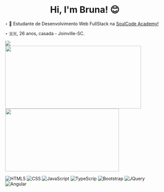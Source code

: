 <div>
  <h1 align="center">Hi, I'm Bruna! 😊 </h1>
  <p>‣ 📝 Estudante de Desenvolvimento Web FullStack na <a href="https://soulcodeacademy.org/">SoulCode Academy!</a> </p>
  <p>‣ 🇧🇷, 26 anos, casada - Joinville-SC. </p>
   <a href="https://www.linkedin.com/in/bruna-gattei-micheletti-06a00011a/" target="_blank"><img src="https://img.shields.io/badge/-LinkedIn-%230077B5?style=for-the-badge&logo=linkedin&logoColor=white" target="_blank"></a>
</div>

<a href="https://github.com/brunagattei">
  <img height="200em" width="430em" src="https://github-readme-stats.vercel.app/api?username=brunagattei&include_all_commits=true&theme=buefy&count_private=true&show_icons=true" />
  <img height="200em" width="360em" src="https://github-readme-stats.vercel.app/api/top-langs/?username=brunagattei&theme=buefy&layout=compact" />
</a>


  ![HTML5](https://img.shields.io/badge/-HTML5-333333?style=flat&logo=HTML5)
  ![CSS](https://img.shields.io/badge/-CSS-333333?style=flat&logo=CSS3&logoColor=1572B6)
  ![JavaScript](https://img.shields.io/badge/-JavaScript-333333?style=flat&logo=javascript)
  ![TypeScrip](https://img.shields.io/badge/-TypeScript-333333?style=flat&logo=typescript)
  ![Bootstrap](https://img.shields.io/badge/-Bootstrap-333333?style=flat&logo=bootstrap)
  ![JQuery](https://img.shields.io/badge/-JQuery-333333?style=flat&logo=jquery)
  ![Angular](https://img.shields.io/badge/-Angular-333333?style=flat&logo=angular)

  <!--![Node.js](https://img.shields.io/badge/-Node.js-333333?style=flat&logo=node.js) -->
  <!--![image](https://img.shields.io/badge/Angular-DD0031?style=for-the-badge&logo=angular&logoColor=white)-->
  <!--![linkedin](https://img.shields.io/badge/LinkedIn-0077B5?style=for-the-badge&logo=linkedin&logoColor=white)-->
